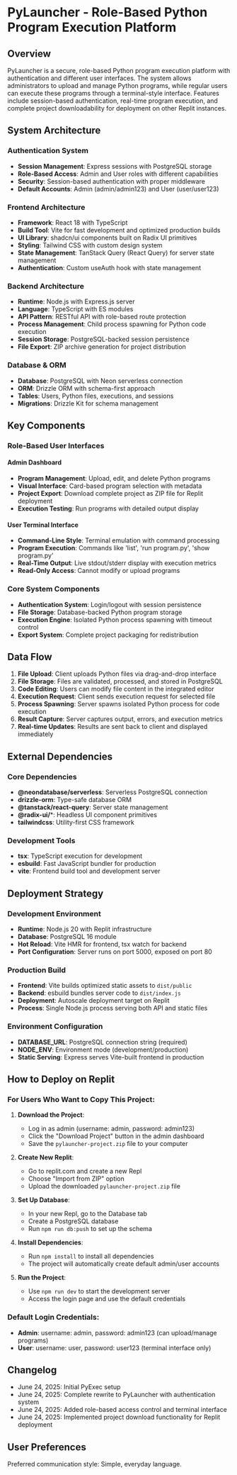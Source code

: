 # PyLauncher - Role-Based Python Program Execution Platform

## Overview

PyLauncher is a secure, role-based Python program execution platform with authentication and different user interfaces. The system allows administrators to upload and manage Python programs, while regular users can execute these programs through a terminal-style interface. Features include session-based authentication, real-time program execution, and complete project downloadability for deployment on other Replit instances.

## System Architecture

### Authentication System
- **Session Management**: Express sessions with PostgreSQL storage
- **Role-Based Access**: Admin and User roles with different capabilities
- **Security**: Session-based authentication with proper middleware
- **Default Accounts**: Admin (admin/admin123) and User (user/user123)

### Frontend Architecture
- **Framework**: React 18 with TypeScript
- **Build Tool**: Vite for fast development and optimized production builds
- **UI Library**: shadcn/ui components built on Radix UI primitives
- **Styling**: Tailwind CSS with custom design system
- **State Management**: TanStack Query (React Query) for server state management
- **Authentication**: Custom useAuth hook with state management

### Backend Architecture
- **Runtime**: Node.js with Express.js server
- **Language**: TypeScript with ES modules
- **API Pattern**: RESTful API with role-based route protection
- **Process Management**: Child process spawning for Python code execution
- **Session Storage**: PostgreSQL-backed session persistence
- **File Export**: ZIP archive generation for project distribution

### Database & ORM
- **Database**: PostgreSQL with Neon serverless connection
- **ORM**: Drizzle ORM with schema-first approach
- **Tables**: Users, Python files, executions, and sessions
- **Migrations**: Drizzle Kit for schema management

## Key Components

### Role-Based User Interfaces

#### Admin Dashboard
- **Program Management**: Upload, edit, and delete Python programs
- **Visual Interface**: Card-based program selection with metadata
- **Project Export**: Download complete project as ZIP file for Replit deployment
- **Execution Testing**: Run programs with detailed output display

#### User Terminal Interface  
- **Command-Line Style**: Terminal emulation with command processing
- **Program Execution**: Commands like 'list', 'run program.py', 'show program.py'
- **Real-Time Output**: Live stdout/stderr display with execution metrics
- **Read-Only Access**: Cannot modify or upload programs

### Core System Components
- **Authentication System**: Login/logout with session persistence
- **File Storage**: Database-backed Python program storage
- **Execution Engine**: Isolated Python process spawning with timeout control
- **Export System**: Complete project packaging for redistribution

## Data Flow

1. **File Upload**: Client uploads Python files via drag-and-drop interface
2. **File Storage**: Files are validated, processed, and stored in PostgreSQL
3. **Code Editing**: Users can modify file content in the integrated editor
4. **Execution Request**: Client sends execution request for selected file
5. **Process Spawning**: Server spawns isolated Python process for code execution
6. **Result Capture**: Server captures output, errors, and execution metrics
7. **Real-time Updates**: Results are sent back to client and displayed immediately

## External Dependencies

### Core Dependencies
- **@neondatabase/serverless**: Serverless PostgreSQL connection
- **drizzle-orm**: Type-safe database ORM
- **@tanstack/react-query**: Server state management
- **@radix-ui/***: Headless UI component primitives
- **tailwindcss**: Utility-first CSS framework

### Development Tools
- **tsx**: TypeScript execution for development
- **esbuild**: Fast JavaScript bundler for production
- **vite**: Frontend build tool and development server

## Deployment Strategy

### Development Environment
- **Runtime**: Node.js 20 with Replit infrastructure
- **Database**: PostgreSQL 16 module
- **Hot Reload**: Vite HMR for frontend, tsx watch for backend
- **Port Configuration**: Server runs on port 5000, exposed on port 80

### Production Build
- **Frontend**: Vite builds optimized static assets to `dist/public`
- **Backend**: esbuild bundles server code to `dist/index.js`
- **Deployment**: Autoscale deployment target on Replit
- **Process**: Single Node.js process serving both API and static files

### Environment Configuration
- **DATABASE_URL**: PostgreSQL connection string (required)
- **NODE_ENV**: Environment mode (development/production)
- **Static Serving**: Express serves Vite-built frontend in production

## How to Deploy on Replit

### For Users Who Want to Copy This Project:

1. **Download the Project**:
   - Log in as admin (username: admin, password: admin123)
   - Click the "Download Project" button in the admin dashboard
   - Save the `pylauncher-project.zip` file to your computer

2. **Create New Replit**:
   - Go to replit.com and create a new Repl
   - Choose "Import from ZIP" option
   - Upload the downloaded `pylauncher-project.zip` file

3. **Set Up Database**:
   - In your new Repl, go to the Database tab
   - Create a PostgreSQL database
   - Run `npm run db:push` to set up the schema

4. **Install Dependencies**:
   - Run `npm install` to install all dependencies
   - The project will automatically create default admin/user accounts

5. **Run the Project**:
   - Use `npm run dev` to start the development server
   - Access the login page and use the default credentials

### Default Login Credentials:
- **Admin**: username: admin, password: admin123 (can upload/manage programs)
- **User**: username: user, password: user123 (terminal interface only)

## Changelog

- June 24, 2025: Initial PyExec setup
- June 24, 2025: Complete rewrite to PyLauncher with authentication system
- June 24, 2025: Added role-based access control and terminal interface
- June 24, 2025: Implemented project download functionality for Replit deployment

## User Preferences

Preferred communication style: Simple, everyday language.